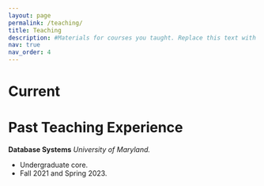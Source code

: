 ```yaml
---
layout: page
permalink: /teaching/
title: Teaching
description: #Materials for courses you taught. Replace this text with your description.
nav: true
nav_order: 4
---
```


# Current

<!-- Placeholder example -->
<!-- - *[Add current course title here]* -->

# Past Teaching Experience
**Database Systems**
*University of Maryland.*
- Undergraduate core.
- Fall 2021 and Spring 2023.

<!-- Placeholder example -->
<!-- - *[Add past course title here]* -->
